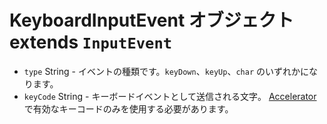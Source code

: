 # KeyboardInputEvent オブジェクト extends `InputEvent`

* `type` String - イベントの種類です。`keyDown`、`keyUp`、`char` のいずれかになります。
* `keyCode` String - キーボードイベントとして送信される文字。 [Accelerator](../accelerator.md) で有効なキーコードのみを使用する必要があります。
